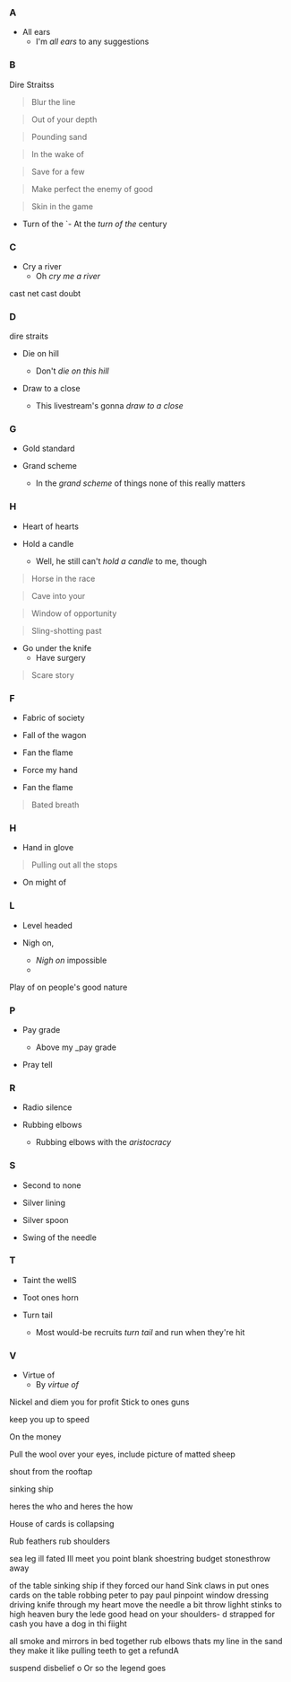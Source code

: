 ### A <!-- !a -->


- All ears
	- I'm _all ears_ to any suggestions

### B

Dire Straitss

> Blur the line

> Out of your depth

> Pounding sand

> In the wake of

> Save for a few

> Make perfect the enemy of good

> Skin in the game

- Turn of the
`- At the _turn of the_ century


### C

- Cry a river
    - Oh _cry me a river_

cast net cast doubt

### D
  dire straits
- Die on hill
    - Don't _die on this hill_
	
- Draw to a close
	- This livestream's gonna _draw to a close_

### G <!-- -g -->

- Gold standard

- Grand scheme
	- In the _grand scheme_ of things none of this really matters 


### H

- Heart of hearts

- Hold a candle
    - Well, he still can't _hold a candle_ to me, though

> Horse in the race

> Cave into your

> Window of opportunity

> Sling-shotting past

- Go under the knife
	- Have surgery

> Scare story

### F

- Fabric of society

- Fall of the wagon

- Fan the flame
- Force my hand 

- Fan the flame

> Bated breath

<!-- Fashionably late-->

### H <!-- !h -->

- Hand in glove

> Pulling out all the stops

- On might of

### L <!-- !l -->

- Level headed

- Nigh on,
    - _Nigh on_ impossible
    - 


Play of on people's good nature

### P <!-- !p -->

- Pay grade
	- Above my _pay grade


- Pray tell

### R

- Radio silence

- Rubbing elbows
	- Rubbing elbows with the _aristocracy_

### S

- Second to none

- Silver lining

- Silver spoon

- Swing of the needle

### T

- Taint the wellS

- Toot ones horn

- Turn tail
	- Most would-be recruits _turn tail_ and run when they're hit


### V

- Virtue of
    - By _virtue of_


Nickel and diem you for profit
Stick to ones guns

keep you up to speed

On the money

Pull the wool over your eyes, include picture of matted sheep

shout from the rooftap

sinking ship

heres the who and heres the how

House of cards is collapsing

Rub feathers rub shoulders

sea leg
ill fated
Ill meet you point blank
shoestring budget
stonesthrow away

of the table
sinking ship
if they forced our hand
Sink claws in
put ones cards on the table
robbing peter to pay paul
pinpoint
window dressing
driving knife through  my heart
move the needle a bit
throw lighht
stinks to high heaven
bury the lede
good head on your shoulders- d
strapped for cash
you have a dog in thi fiight

all smoke and mirrors
in bed together
rub elbows
thats my line in the sand
they make it like pulling teeth to get a refundA

suspend disbelief
o
Or so the legend goes
